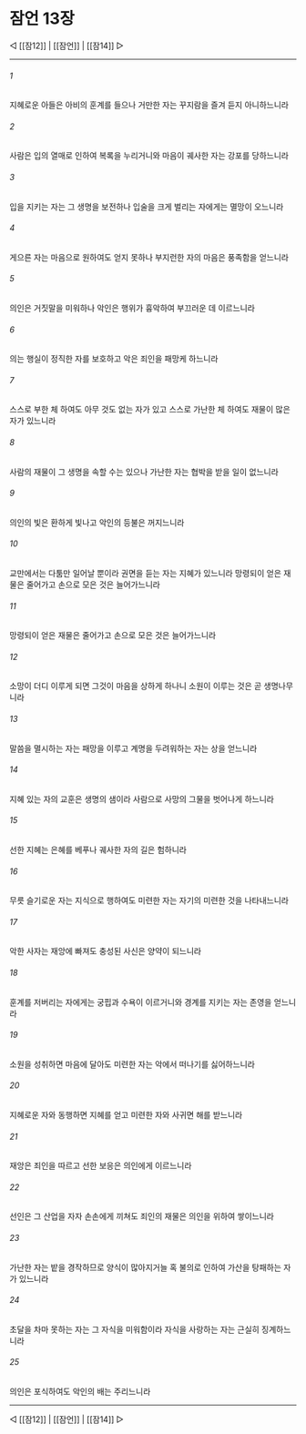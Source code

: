 ﻿# 잠언 13장

◁ [[잠12]] | [[잠언]] | [[잠14]] ▷
***

###### 1
지혜로운 아들은 아비의 훈계를 들으나 거만한 자는 꾸지람을 즐겨 듣지 아니하느니라

###### 2
사람은 입의 열매로 인하여 복록을 누리거니와 마음이 궤사한 자는 강포를 당하느니라

###### 3
입을 지키는 자는 그 생명을 보전하나 입술을 크게 벌리는 자에게는 멸망이 오느니라

###### 4
게으른 자는 마음으로 원하여도 얻지 못하나 부지런한 자의 마음은 풍족함을 얻느니라

###### 5
의인은 거짓말을 미워하나 악인은 행위가 흉악하여 부끄러운 데 이르느니라

###### 6
의는 행실이 정직한 자를 보호하고 악은 죄인을 패망케 하느니라

###### 7
스스로 부한 체 하여도 아무 것도 없는 자가 있고 스스로 가난한 체 하여도 재물이 많은 자가 있느니라

###### 8
사람의 재물이 그 생명을 속할 수는 있으나 가난한 자는 협박을 받을 일이 없느니라

###### 9
의인의 빛은 환하게 빛나고 악인의 등불은 꺼지느니라

###### 10
교만에서는 다툼만 일어날 뿐이라 권면을 듣는 자는 지혜가 있느니라 망령되이 얻은 재물은 줄어가고 손으로 모은 것은 늘어가느니라

###### 11
망령되이 얻은 재물은 줄어가고 손으로 모은 것은 늘어가느니라

###### 12
소망이 더디 이루게 되면 그것이 마음을 상하게 하나니 소원이 이루는 것은 곧 생명나무니라

###### 13
말씀을 멸시하는 자는 패망을 이루고 계명을 두려워하는 자는 상을 얻느니라

###### 14
지혜 있는 자의 교훈은 생명의 샘이라 사람으로 사망의 그물을 벗어나게 하느니라

###### 15
선한 지혜는 은혜를 베푸나 궤사한 자의 길은 험하니라

###### 16
무릇 슬기로운 자는 지식으로 행하여도 미련한 자는 자기의 미련한 것을 나타내느니라

###### 17
악한 사자는 재앙에 빠져도 충성된 사신은 양약이 되느니라

###### 18
훈계를 저버리는 자에게는 궁핍과 수욕이 이르거니와 경계를 지키는 자는 존영을 얻느니라

###### 19
소원을 성취하면 마음에 달아도 미련한 자는 악에서 떠나기를 싫어하느니라

###### 20
지혜로운 자와 동행하면 지혜를 얻고 미련한 자와 사귀면 해를 받느니라

###### 21
재앙은 죄인을 따르고 선한 보응은 의인에게 이르느니라

###### 22
선인은 그 산업을 자자 손손에게 끼쳐도 죄인의 재물은 의인을 위하여 쌓이느니라

###### 23
가난한 자는 밭을 경작하므로 양식이 많아지거늘 혹 불의로 인하여 가산을 탕패하는 자가 있느니라

###### 24
초달을 차마 못하는 자는 그 자식을 미워함이라 자식을 사랑하는 자는 근실히 징계하느니라

###### 25
의인은 포식하여도 악인의 배는 주리느니라


***
◁ [[잠12]] | [[잠언]] | [[잠14]] ▷